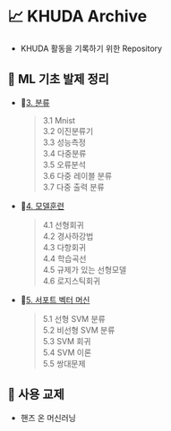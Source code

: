 # 📈 KHUDA Archive
- KHUDA 활동을 기록하기 위한 Repository

## 🤖 ML 기초 발제 정리
- 📁[3. 분류](ML기초발제/3장분류/3장_분류.md)
    > 3.1 Mnist \
    > 3.2 이진분류기\
    > 3.3 성능측정\
    > 3.4 다중분류\
    > 3.5 오류분석\
    > 3.6 다중 레이블 분류\
    > 3.7 다중 출력 분류 
- 📁[4. 모델훈련](ML기초발제/4장_모델훈련/4장_모델훈련.md)
    > 4.1 선형회귀 \
    > 4.2 경사하강법 \
    > 4.3 다항회귀 \
    > 4.4 학습곡선 \
    > 4.5 규제가 있는 선형모델 \
    > 4.6 로지스틱회귀
- 📁[5. 서포트 벡터 머신](ML기초발제/5장_서포트벡터머신/5장_서포트벡터머신.md)
    > 5.1 선형 SVM 분류 \
    > 5.2 비선형 SVM 분류 \
    > 5.3 SVM 회귀 \
    > 5.4 SVM 이론 \
    > 5.5 쌍대문제

## 📖 사용 교제
- 핸즈 온 머신러닝